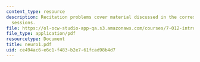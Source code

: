 ```yaml
---
content_type: resource
description: Recitation problems cover material discussed in the corresponding lecture
  sessions.
file: https://ol-ocw-studio-app-qa.s3.amazonaws.com/courses/7-012-introduction-to-biology-fall-2004/ce494ac6e6c1f483b2e761fcad98b4d7_neuro1.pdf
file_type: application/pdf
resourcetype: Document
title: neuro1.pdf
uid: ce494ac6-e6c1-f483-b2e7-61fcad98b4d7
---
```

